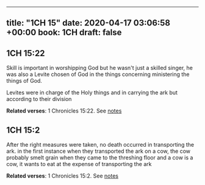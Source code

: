 
---
title: "1CH 15"
date: 2020-04-17 03:06:58 +00:00
book: 1CH
draft: false
---

## 1CH 15:22

Skill is important in worshipping God but he wasn't just a skilled singer, he was also a Levite chosen of God in the things concerning ministering the things of God.

Levites were in charge of the Holy things and in carrying the ark but according to their division

**Related verses**: 1 Chronicles 15:22. See [notes](https://my.bible.com/notes/3409439146493338150)


## 1CH 15:2

After the right measures were taken, no death occurred in transporting the ark. in the first instance when they transported the ark on a cow, the cow probably smelt grain when they came to the threshing floor and a cow is a cow, it wants to eat at the expense of transporting the ark

**Related verses**: 1 Chronicles 15:2. See [notes](https://my.bible.com/notes/3409435755893481983)

